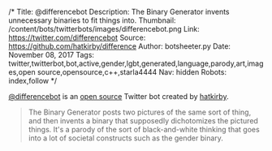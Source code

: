 /*
Title: @differencebot
Description: The Binary Generator invents unnecessary binaries to fit things into.
Thumbnail: /content/bots/twitterbots/images/differencebot.png
Link: https://twitter.com/differencebot
Source: https://github.com/hatkirby/difference
Author: botsheeter.py
Date: November 08, 2017
Tags: twitter,twitterbot,bot,active,gender,lgbt,generated,language,parody,art,images,open source,opensource,c++,starla4444
Nav: hidden
Robots: index,follow
*/

[@differencebot](https://twitter.com/differencebot) is an [open source](https://github.com/hatkirby/difference) Twitter bot created by [hatkirby](https://twitter.com/starla4444). 

> The Binary Generator posts two pictures of the same sort of thing, and then invents a binary that supposedly dichotomizes the pictured things. It's a parody of the sort of black-and-white thinking that goes into a lot of societal constructs such as the gender binary.
